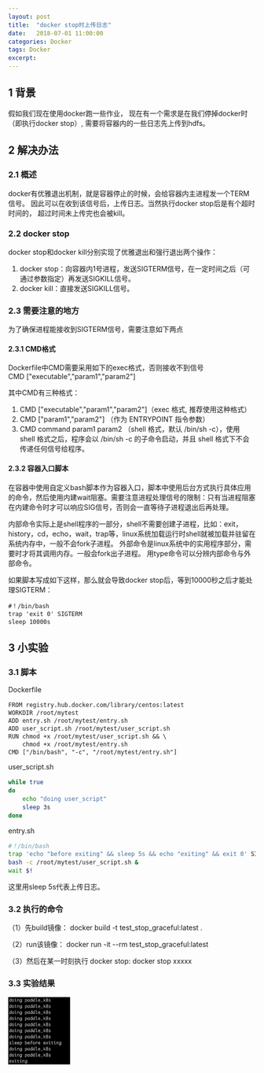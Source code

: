 ```yaml
---    
layout: post
title:  "docker stop时上传日志"
date:   2018-07-01 11:00:00
categories: Docker
tags: Docker
excerpt: 
---
```


## 1 背景

假如我们现在使用docker跑一些作业，
现在有一个需求是在我们停掉docker时（即执行docker stop）,
需要将容器内的一些日志先上传到hdfs。

## 2 解决办法

### 2.1 概述

docker有优雅退出机制，就是容器停止的时候，会给容器内主进程发一个TERM信号。
因此可以在收到该信号后，上传日志。当然执行docker stop后是有个超时时间的，
超过时间未上传完也会被kill。

### 2.2 docker stop

docker stop和docker kill分别实现了优雅退出和强行退出两个操作：  
1. docker stop：向容器内1号进程，发送SIGTERM信号，在一定时间之后（可通过参数指定）再发送SIGKILL信号。
2. docker kill：直接发送SIGKILL信号。

### 2.3 需要注意的地方

为了确保进程能接收到SIGTERM信号，需要注意如下两点

#### 2.3.1 CMD格式

Dockerfile中CMD需要采用如下的exec格式，否则接收不到信号  
CMD ["executable","param1","param2"]

其中CMD有三种格式： 
1. CMD ["executable","param1","param2"]（exec 格式, 推荐使用这种格式）
2. CMD ["param1","param2"] （作为 ENTRYPOINT 指令参数）
3. CMD command param1 param2 （shell 格式，默认 /bin/sh -c），使用 shell 格式之后，程序会以 /bin/sh -c 的子命令启动，并且 shell 格式下不会传递任何信号给程序。

#### 2.3.2 容器入口脚本

在容器中使用自定义bash脚本作为容器入口，脚本中使用后台方式执行具体应用的命令，然后使用内建wait阻塞。需要注意进程处理信号的限制：只有当进程阻塞在内建命令时才可以响应SIG信号，否则会一直等待子进程退出后再处理。

内部命令实际上是shell程序的一部分，shell不需要创建子进程，比如：exit，history，cd，echo，wait，trap等，linux系统加载运行时shell就被加载并驻留在系统内存中，一般不会fork子进程。
外部命令是linux系统中的实用程序部分，需要时才将其调用内存。一般会fork出子进程。
用type命令可以分辨内部命令与外部命令。


如果脚本写成如下这样，那么就会导致docker stop后，等到10000秒之后才能处理SIGTERM：
```
#！/bin/bash
trap 'exit 0' SIGTERM
sleep 10000s
```

## 3 小实验

### 3.1 脚本

Dockerfile
```
FROM registry.hub.docker.com/library/centos:latest
WORKDIR /root/mytest
ADD entry.sh /root/mytest/entry.sh
ADD user_script.sh /root/mytest/user_script.sh
RUN chmod +x /root/mytest/user_script.sh && \
    chmod +x /root/mytest/entry.sh
CMD ["/bin/bash", "-c", "/root/mytest/entry.sh"]
```


user_script.sh
```bash
while true
do
    echo "doing user_script"
    sleep 3s
done
```


entry.sh
```bash
#！/bin/bash
trap 'echo "before exiting" && sleep 5s && echo "exiting" && exit 0' SIGTERM
bash -c /root/mytest/user_script.sh &
wait $!
```

这里用sleep 5s代表上传日志。

### 3.2 执行的命令

（1）先build镜像： docker build -t test_stop_graceful:latest .

（2）run该镜像：   docker run -it --rm test_stop_graceful:latest

（3）然后在某一时刻执行 docker stop:    docker stop xxxxx


### 3.3 实验结果

<img src="/images/docker_stop/1.png" width="25%" height="25%">
